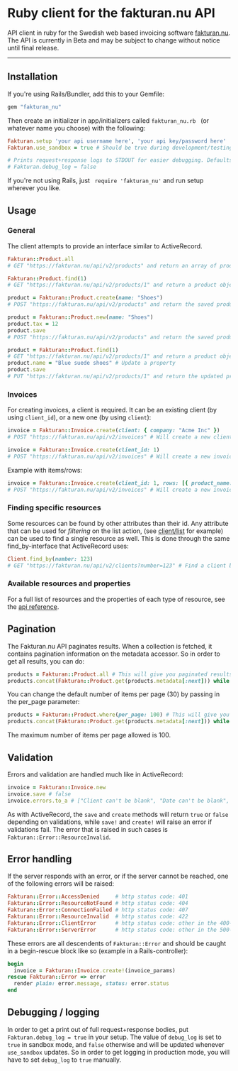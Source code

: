 Ruby client for the fakturan.nu API
==============================

API client in ruby for the Swedish web based invoicing software [fakturan.nu](https://www.fakturan.nu). The API is currently in Beta and may be subject to change without notice until final release.

---

## Installation

If you're using Rails/Bundler, add this to your Gemfile:

```ruby
gem "fakturan_nu"
```

Then create an initializer in app/initializers called  ``` fakturan_nu.rb  ``` (or whatever name you choose) with the following:

```ruby
Fakturan.setup 'your api username here', 'your api key/password here'
Fakturan.use_sandbox = true # Should be true during development/testing and false in production.

# Prints request+response logs to STDOUT for easier debugging. Defaults to true for sandbox.
# Fakturan.debug_log = false

```

If you're not using Rails, just ``` require 'fakturan_nu'``` and run setup wherever you like.

## Usage

### General

The client attempts to provide an interface similar to ActiveRecord.

```ruby
Fakturan::Product.all
# GET "https://fakturan.nu/api/v2/products" and return an array of product objects

Fakturan::Product.find(1)
# GET "https://fakturan.nu/api/v2/products/1" and return a product object

product = Fakturan::Product.create(name: "Shoes")
# POST "https://fakturan.nu/api/v2/products" and return the saved product object

product = Fakturan::Product.new(name: "Shoes")
product.tax = 12
product.save
# POST "https://fakturan.nu/api/v2/products" and return the saved product object

product = Fakturan::Product.find(1)
# GET "https://fakturan.nu/api/v2/products/1" and return a product object
product.name = "Blue suede shoes" # Update a property
product.save
# PUT "https://fakturan.nu/api/v2/products/1" and return the updated product object
```

### Invoices

For creating invoices, a client is required. It can be an existing client (by using ```client_id```), or a new one (by using ```client```):

```ruby
invoice = Fakturan::Invoice.create(client: { company: "Acme Inc" })
# POST "https://fakturan.nu/api/v2/invoices" # Will create a new client + invoice

invoice = Fakturan::Invoice.create(client_id: 1)
# POST "https://fakturan.nu/api/v2/invoices" # Will create a new invoice for client with id: 1

```
Example with items/rows:
```ruby
invoice = Fakturan::Invoice.create(client_id: 1, rows: [{ product_name: "Shoes", product_unit: "pairs", amount: "1", product_price: "500"}])
# POST "https://fakturan.nu/api/v2/invoices" # Will create a new invoice for client with id: 1
```

### Finding specific resources

Some resources can be found by other attributes than their id. Any attribute that can be used for *filtering* on the list action, (see [client/list](https://sandbox.fakturan.nu/apidocs/2/clients/index.en.html) for example) can be used to find a single resource as well. This is done through the same find_by-interface that ActiveRecord uses:

```ruby
Client.find_by(number: 123)
# GET "https://fakturan.nu/api/v2/clients?number=123" # Find a client by number or return nil if not found
```

### Available resources and properties

For a full list of resources and the properties of each type of resource, see the [api reference](https://sandbox.fakturan.nu/apidocs). 

## Pagination

The Fakturan.nu API paginates results. When a collection is fetched, it contains pagination information on the metadata accessor. So in order to get all results, you can do:

```ruby
products = Fakturan::Product.all # This will give you paginated results of 30 items per page by default
products.concat(Fakturan::Product.get(products.metadata[:next])) while products.metadata[:next]
```

You can change the default number of items per page (30) by passing in the per_page parameter:

```ruby
products = Fakturan::Product.where(per_page: 100) # This will give you paginated results of 100 items per page
products.concat(Fakturan::Product.get(products.metadata[:next])) while products.metadata[:next]
```

The maximum number of items per page allowed is 100.

## Validation

Errors and validation are handled much like in ActiveRecord:

```ruby
invoice = Fakturan::Invoice.new
invoice.save # false
invoice.errors.to_a # ["Client can't be blank", "Date can't be blank", "Date is invalid"]
```

As with ActiveRecord, the ``` save ``` and ``` create ``` methods will return ``` true ``` or ``` false ``` depending on validations, while  ``` save! ``` and ``` create! ``` will raise an error if validations fail. The error that is raised in such cases is ``` Fakturan::Error::ResourceInvalid ```.

## Error handling

If the server responds with an error, or if the server cannot be reached, one of the following errors will be raised:

```ruby
Fakturan::Error::AccessDenied     # http status code: 401
Fakturan::Error::ResourceNotFound # http status code: 404
Fakturan::Error::ConnectionFailed # http status code: 407
Fakturan::Error::ResourceInvalid  # http status code: 422
Fakturan::Error::ClientError      # http status code: other in the 400-499 range
Fakturan::Error::ServerError      # http status code: other in the 500-599 range
```

These errors are all descendents of ```Fakturan::Error``` and should be caught in a begin-rescue block like so (example in a Rails-controller):

```ruby
begin
  invoice = Fakturan::Invoice.create!(invoice_params)
rescue Fakturan::Error => error
  render plain: error.message, status: error.status
end
```

## Debugging / logging

In order to get a print out of full request+response bodies, put ```Fakturan.debug_log = true``` in your setup. The value of ```debug_log``` is set to ```true``` in sandbox mode, and ```false``` otherwise and will be updated whenever ```use_sandbox``` updates. So in order to get logging in production mode, you will have to set ```debug_log``` to ```true``` manually.
